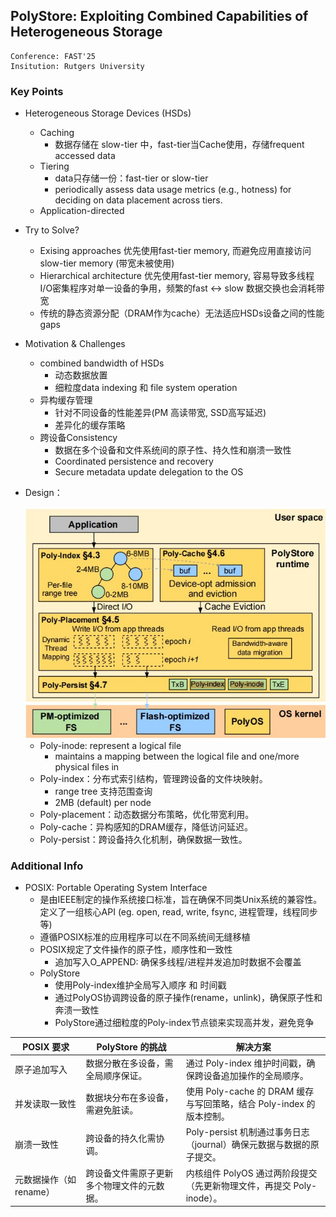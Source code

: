 ## PolyStore: Exploiting Combined Capabilities of Heterogeneous Storage

```
Conference: FAST'25
Insitution: Rutgers University
```

### Key Points
- Heterogeneous Storage Devices (HSDs)
    - Caching
        - 数据存储在 slow-tier 中，fast-tier当Cache使用，存储frequent accessed data
    - Tiering
        - data只存储一份：fast-tier or slow-tier
        - periodically assess data usage metrics (e.g., hotness) for deciding on data placement across tiers.
    - Application-directed

- Try to Solve?
    - Exising approaches 优先使用fast-tier memory, 而避免应用直接访问slow-tier memory (带宽未被使用)
    - Hierarchical architecture 优先使用fast-tier memory, 容易导致多线程I/O密集程序对单一设备的争用，频繁的fast <-> slow 数据交换也会消耗带宽
    - 传统的静态资源分配（DRAM作为cache）无法适应HSDs设备之间的性能gaps

- Motivation & Challenges
    - combined bandwidth of HSDs
        - 动态数据放置
        - 细粒度data indexing 和 file system operation
    - 异构缓存管理
        - 针对不同设备的性能差异(PM 高读带宽, SSD高写延迟)
        - 差异化的缓存策略
    - 跨设备Consistency 
        - 数据在多个设备和文件系统间的原子性、持久性和崩溃一致性
        - Coordinated persistence and recovery
        - Secure metadata update delegation to the OS

- Design：

    <img src="./pictures/PolyStore-Overview.jpg" width=600>
    
    - Poly-inode: represent a logical file
        - maintains a mapping between the logical file and one/more physical files in 
    - Poly-index：分布式索引结构，管理跨设备的文件块映射。
        - range tree 支持范围查询
        - 2MB (default) per node
    - Poly-placement：动态数据分布策略，优化带宽利用。
    - Poly-cache：异构感知的DRAM缓存，降低访问延迟。
    - Poly-persist：跨设备持久化机制，确保数据一致性。


### Additional Info
- POSIX: Portable Operating System Interface
    - 是由IEEE制定的操作系统接口标准，旨在确保不同类Unix系统的兼容性。定义了一组核心API (eg. open, read, write, fsync, 进程管理，线程同步等)
    - 遵循POSIX标准的应用程序可以在不同系统间无缝移植
    - POSIX规定了文件操作的原子性，顺序性和一致性
        - 追加写入O_APPEND: 确保多线程/进程并发追加时数据不会覆盖
    - PolyStore
        - 使用Poly-index维护全局写入顺序 和 时间戳
        - 通过PolyOS协调跨设备的原子操作(rename，unlink)，确保原子性和奔溃一致性
        - PolyStore通过细粒度的Poly-index节点锁来实现高并发，避免竞争

|POSIX 要求|PolyStore 的挑战|解决方案|
|--|--|--|
|原子追加写入|数据分散在多设备，需全局顺序保证。|通过 Poly-index 维护时间戳，确保跨设备追加操作的全局顺序。|
|并发读取一致性|数据块分布在多设备，需避免脏读。|使用 Poly-cache 的 DRAM 缓存与写回策略，结合 Poly-index 的版本控制。|
|崩溃一致性|跨设备的持久化需协调。|	Poly-persist 机制通过事务日志（journal）确保元数据与数据的原子提交。|
|元数据操作（如 rename）|跨设备文件需原子更新多个物理文件的元数据。|内核组件 PolyOS 通过两阶段提交（先更新物理文件，再提交 Poly-inode）。|